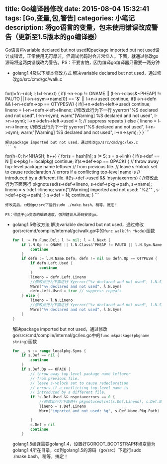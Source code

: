 title: Go编译器修改
date: 2015-08-04 15:32:41
tags: [Go,变量,包,警告]
categories: 小笔记
description: 将go语言的变量，包未使用错误改成警告（更新至1.5版本的go编译器）
---

Go语言将variable declared but not used和package imported but not used设计成错误，正常使用无可厚非，但调试代码时会非常恼人。下面，就通过修改go源码将这两类错误改为警告。PS：不要害怕，因为编译go编译器只需要一两分钟

* golang1.4及以下版本修改方式
    解决variable declared but not used，通过修改go/src/cmd/gc/walk.c
    ``` c
for(l=fn->dcl; l; l=l->next) {
    if(l->n->op != ONAME || (l->n->class&~PHEAP) != PAUTO || l->n->sym->name[0] == '&' || l->n->used)
        continue;
    if(l->n->defn && l->n->defn->op == OTYPESW) {
        if(l->n->defn->left->used)
            continue;
        lineno = l->n->defn->left->lineno;
        //修改此行为下一行 yyerror("%S declared and not used", l->n->sym);
        warn("[Warning] %S declared and not used", l->n->sym);
        l->n->defn->left->used = 1; // suppress repeats
    } else {
        lineno = l->n->lineno;
        //修改此行为下一行 yyerror("%S declared and not used", l->n->sym);
        warn("[Warning] %S declared and not used", l->n->sym);
    }
}
    ```

    解决package imported but not used，通过修改go/src/cmd/gc/lex.c
    ``` c
for(h=0; h<NHASH; h++) {
    for(s = hash[h]; s != S; s = s->link) {
        if(s->def == N || s->pkg != localpkg)
            continue;
        if(s->def->op == OPACK) {
            // throw away top-level package name leftover
            // from previous file.
            // leave s->block set to cause redeclaration
            // errors if a conflicting top-level name is
            // introduced by a different file.
            if(!s->def->used && !nsyntaxerrors) {
                //修改此行为下面两行 pkgnotused(s->def->lineno, s->def->pkg->path, s->name);
                lineno = s->def->lineno;
                warn("[Warning] imported and not used: \"%Z\"" , s->def->pkg->path);
            }
            s->def = N;
            continue;
        }
    ```

    修改完后，cd到go/src下运行sudo ./make.bash，稍等，搞定！

    PS：得益于go变态的编译速度，强烈建议从源码安装go。

* golang1.5修改方法
    解决variable declared but not used，通过修改go/src/cmd/compile/internal/gc/walk.go中的`func walk(fn *Node)`函数

    ``` go
	for l := fn.Func.Dcl; l != nil; l = l.Next {
		if l.N.Op != ONAME || l.N.Class&^PHEAP != PAUTO || l.N.Sym.Name[0] == '&' || l.N.Used {
			continue
		}
		if defn := l.N.Name.Defn; defn != nil && defn.Op == OTYPESW {
			if defn.Left.Used {
				continue
			}
			lineno = defn.Left.Lineno
			//修改此行为下面这行 Yyerror("%v declared and not used", l.N.Sym)
			Warn("%v declared and not used", l.N.Sym)
			defn.Left.Used = true // suppress repeats
		} else {
			lineno = l.N.Lineno
			//修改此行为下面这行 Yyerror("%v declared and not used", l.N.Sym)
			Warn("%v declared and not used", l.N.Sym)
		}
	}
    ```

    解决package imported but not used，通过修改go/src/cmd/compile/internal/gc/lex.go中的`func mkpackage(pkgname string)`函数
    ``` go
    for _, s := range localpkg.Syms {
        if s.Def == nil {
            continue
        }
        if s.Def.Op == OPACK {
            // throw away top-level package name leftover
            // from previous file.
            // leave s->block set to cause redeclaration
            // errors if a conflicting top-level name is
            // introduced by a different file.
            if !s.Def.Used && nsyntaxerrors == 0 {
                //修改此行为下面两行 pkgnotused(int(s.Def.Lineno), s.Def.Name.Pkg.Path, s.Name)
                lineno = s.Def.Lineno
                Warn("imported and not used: %q", s.Def.Name.Pkg.Path)

            }
            s.Def = nil
            continue
        }
    ```

    golang1.5编译需要golang1.4，设置好GOROOT_BOOTSTRAP环境变量为golang1.4所在目录，cd到golang1.5的源码（go/src）下运行sudo ./make.bash，稍等，搞定！
